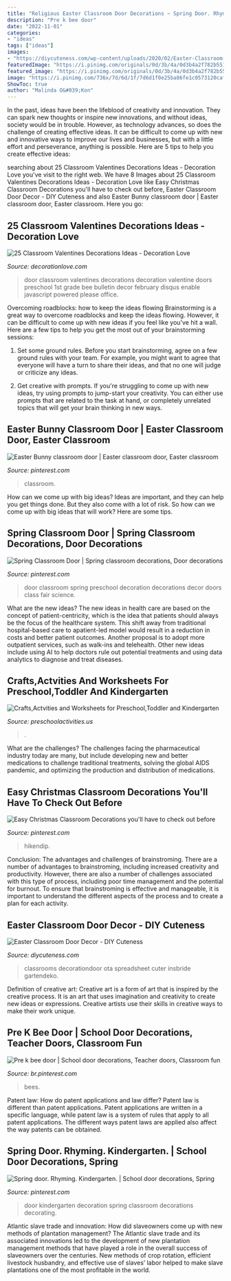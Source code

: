 ```yaml
---
title: "Religious Easter Classroom Door Decorations ~ Spring Door. Rhyming. Kindergarten."
description: "Pre k bee door"
date: "2022-11-01"
categories:
- "ideas"
tags: ["ideas"]
images:
- "https://diycuteness.com/wp-content/uploads/2020/02/Easter-Classroom-Door-Decor-7.jpg"
featuredImage: "https://i.pinimg.com/originals/0d/3b/4a/0d3b4a2f782b5510717900fa36a1b171.jpg"
featured_image: "https://i.pinimg.com/originals/0d/3b/4a/0d3b4a2f782b5510717900fa36a1b171.jpg"
image: "https://i.pinimg.com/736x/7d/6d/1f/7d6d1f0e25ba86fe1c0573120caf886f--rhyming-kindergarten-door-decorating.jpg"
ShowToc: true
author: "Malinda O&#039;Kon"
---
```



In the past, ideas have been the lifeblood of creativity and innovation. They can spark new thoughts or inspire new innovations, and without ideas, society would be in trouble. However, as technology advances, so does the challenge of creating effective ideas. It can be difficult to come up with new and innovative ways to improve our lives and businesses, but with a little effort and perseverance, anything is possible. Here are 5 tips to help you create effective ideas: 
	

		
searching about 25 Classroom Valentines Decorations Ideas - Decoration Love you've visit to the right web. We have 8 Images about 25 Classroom Valentines Decorations Ideas - Decoration Love like Easy Christmas Classroom Decorations you&#039;ll have to check out before, Easter Classroom Door Decor - DIY Cuteness and also Easter Bunny classroom door | Easter classroom door, Easter classroom. Here you go:
		
    
## 25 Classroom Valentines Decorations Ideas - Decoration Love

<img loading=lazy src="http://www.decorationlove.com/wp-content/uploads/2016/11/Valentine-Classroom-Door-Decoration-2017.jpg" onerror="this.onerror=null;this.src='https://tse4.mm.bing.net/th?id=OIP.kQRSJwd3jXgbBXkjCKKzmQHaJ4&amp;pid=15.1';" alt="25 Classroom Valentines Decorations Ideas - Decoration Love">

_Source: decorationlove.com_

>door classroom valentines decorations decoration valentine doors preschool 1st grade bee bulletin decor february disqus enable javascript powered please office. 

	

Overcoming roadblocks: how to keep the ideas flowing
Brainstorming is a great way to overcome roadblocks and keep the ideas flowing. However, it can be difficult to come up with new ideas if you feel like you've hit a wall. Here are a few tips to help you get the most out of your brainstorming sessions:
1. Set some ground rules. Before you start brainstorming, agree on a few ground rules with your team. For example, you might want to agree that everyone will have a turn to share their ideas, and that no one will judge or criticize any ideas.

2. Get creative with prompts. If you're struggling to come up with new ideas, try using prompts to jump-start your creativity. You can either use prompts that are related to the task at hand, or completely unrelated topics that will get your brain thinking in new ways.


    
## Easter Bunny Classroom Door | Easter Classroom Door, Easter Classroom

<img loading=lazy src="https://i.pinimg.com/736x/7e/db/1b/7edb1bfd69ad489cbf2a8346a65a47d5.jpg" onerror="this.onerror=null;this.src='https://tse2.mm.bing.net/th?id=OIP.pSJsB9fa4HBf3VZykApP0QHaOS&amp;pid=15.1';" alt="Easter Bunny classroom door | Easter classroom door, Easter classroom">

_Source: pinterest.com_

>classroom. 

	

How can we come up with big ideas?
Ideas are important, and they can help you get things done. But they also come with a lot of risk. So how can we come up with big ideas that will work? Here are some tips.

    
## Spring Classroom Door | Spring Classroom Decorations, Door Decorations

<img loading=lazy src="https://i.pinimg.com/originals/0d/3b/4a/0d3b4a2f782b5510717900fa36a1b171.jpg" onerror="this.onerror=null;this.src='https://tse3.mm.bing.net/th?id=OIP.2gccSQeErM0osLt2qgNvGAHaNH&amp;pid=15.1';" alt="Spring Classroom Door | Spring classroom decorations, Door decorations">

_Source: pinterest.com_

>door classroom spring preschool decoration decorations decor doors class fair science. 

	

What are the new ideas?
The new ideas in health care are based on the concept of patient-centricity, which is the idea that patients should always be the focus of the healthcare system. This shift away from traditional hospital-based care to apatient-led model would result in a reduction in costs and better patient outcomes. Another proposal is to adopt more outpatient services, such as walk-ins and telehealth. Other new ideas include using AI to help doctors rule out potential treatments and using data analytics to diagnose and treat diseases.

    
## Crafts,Actvities And Worksheets For Preschool,Toddler And Kindergarten

<img loading=lazy src="https://www.preschoolactivities.us/wp-content/uploads/2015/02/spring-classroom-door-decorations.jpg" onerror="this.onerror=null;this.src='https://tse3.mm.bing.net/th?id=OIP.mVcv3v1jx7QFRsRFhkhNmgHaN4&amp;pid=15.1';" alt="Crafts,Actvities and Worksheets for Preschool,Toddler and Kindergarten">

_Source: preschoolactivities.us_

>. 

	

What are the challenges?
The challenges facing the pharmaceutical industry today are many, but include developing new and better medications to challenge traditional treatments, solving the global AIDS pandemic, and optimizing the production and distribution of medications.

    
## Easy Christmas Classroom Decorations You&#039;ll Have To Check Out Before

<img loading=lazy src="https://i.pinimg.com/originals/80/c9/fc/80c9fce6bc89129caa56a29618bdd23c.jpg" onerror="this.onerror=null;this.src='https://tse1.mm.bing.net/th?id=OIP.HoecoEa7CgYlyuHaj77YMAHaNe&amp;pid=15.1';" alt="Easy Christmas Classroom Decorations you&#039;ll have to check out before">

_Source: pinterest.com_

>hikendip. 

	

Conclusion: The advantages and challenges of brainstroming.
There are a number of advantages to brainstroming, including increased creativity and productivity. However, there are also a number of challenges associated with this type of process, including poor time management and the potential for burnout. To ensure that brainstroming is effective and manageable, it is important to understand the different aspects of the process and to create a plan for each activity.

    
## Easter Classroom Door Decor - DIY Cuteness

<img loading=lazy src="https://diycuteness.com/wp-content/uploads/2020/02/Easter-Classroom-Door-Decor-7.jpg" onerror="this.onerror=null;this.src='https://tse4.mm.bing.net/th?id=OIP.2iOIosbtk1H72xKZ9ldamQHaJ4&amp;pid=15.1';" alt="Easter Classroom Door Decor - DIY Cuteness">

_Source: diycuteness.com_

>classrooms decorationdoor ota spreadsheet cuter insbride gartendeko. 

	

Definition of creative art:
Creative art is a form of art that is inspired by the creative process. It is an art that uses imagination and creativity to create new ideas or expressions. Creative artists use their skills in creative ways to make their work unique.

    
## Pre K Bee Door | School Door Decorations, Teacher Doors, Classroom Fun

<img loading=lazy src="https://i.pinimg.com/originals/5d/5d/0f/5d5d0f789d971a95b4cadc669148d3f8.jpg" onerror="this.onerror=null;this.src='https://tse3.mm.bing.net/th?id=OIP.FC8c1LSfXSsxb6dKw97J1wHaJ6&amp;pid=15.1';" alt="Pre k bee door | School door decorations, Teacher doors, Classroom fun">

_Source: br.pinterest.com_

>bees. 

	

Patent law: How do patent applications and law differ?
Patent law is different than patent applications. Patent applications are written in a specific language, while patent law is a system of rules that apply to all patent applications. The different ways patent laws are applied also affect the way patents can be obtained.

    
## Spring Door. Rhyming. Kindergarten. | School Door Decorations, Spring

<img loading=lazy src="https://i.pinimg.com/736x/7d/6d/1f/7d6d1f0e25ba86fe1c0573120caf886f--rhyming-kindergarten-door-decorating.jpg" onerror="this.onerror=null;this.src='https://tse3.mm.bing.net/th?id=OIP.y-5Nw707smwYXmxsV237TQHaJ3&amp;pid=15.1';" alt="Spring door. Rhyming. Kindergarten. | School door decorations, Spring">

_Source: pinterest.com_

>door kindergarten decoration spring classroom decorations decorating. 

	

Atlantic slave trade and innovation: How did slaveowners come up with new methods of plantation management?
The Atlantic slave trade and its associated innovations led to the development of new plantation management methods that have played a role in the overall success of slaveowners over the centuries. New methods of crop rotation, efficient livestock husbandry, and effective use of slaves’ labor helped to make slave plantations one of the most profitable in the world.

